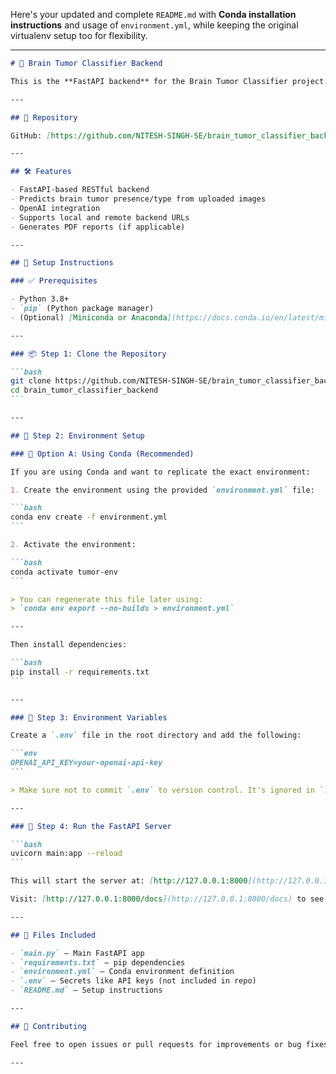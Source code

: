 Here's your updated and complete `README.md` with **Conda installation instructions** and usage of `environment.yml`, while keeping the original virtualenv setup too for flexibility.

---

````markdown
# 🧠 Brain Tumor Classifier Backend

This is the **FastAPI backend** for the Brain Tumor Classifier project. It provides an API for classifying brain tumor images using a deep learning model. It also supports image uploading, prediction, and integration with a frontend application.

---

## 🔗 Repository

GitHub: [https://github.com/NITESH-SINGH-SE/brain_tumor_classifier_backend.git](https://github.com/NITESH-SINGH-SE/brain_tumor_classifier_backend.git)

---

## 🛠️ Features

- FastAPI-based RESTful backend
- Predicts brain tumor presence/type from uploaded images
- OpenAI integration
- Supports local and remote backend URLs
- Generates PDF reports (if applicable)

---

## 🧪 Setup Instructions

### ✅ Prerequisites

- Python 3.8+
- `pip` (Python package manager)
- (Optional) [Miniconda or Anaconda](https://docs.conda.io/en/latest/miniconda.html) for Conda-based environments

---

### 📦 Step 1: Clone the Repository

```bash
git clone https://github.com/NITESH-SINGH-SE/brain_tumor_classifier_backend.git
cd brain_tumor_classifier_backend
```

---

## 📁 Step 2: Environment Setup

### 🧰 Option A: Using Conda (Recommended)

If you are using Conda and want to replicate the exact environment:

1. Create the environment using the provided `environment.yml` file:

```bash
conda env create -f environment.yml
```

2. Activate the environment:

```bash
conda activate tumor-env
```

> You can regenerate this file later using:  
> `conda env export --no-builds > environment.yml`

---

Then install dependencies:

```bash
pip install -r requirements.txt
```

---

### 🔐 Step 3: Environment Variables

Create a `.env` file in the root directory and add the following:

```env
OPENAI_API_KEY=your-openai-api-key
```

> Make sure not to commit `.env` to version control. It's ignored in `.gitignore`.

---

### 🚀 Step 4: Run the FastAPI Server

```bash
uvicorn main:app --reload
```

This will start the server at: [http://127.0.0.1:8000](http://127.0.0.1:8000)

Visit: [http://127.0.0.1:8000/docs](http://127.0.0.1:8000/docs) to see the Swagger UI.

---

## 📄 Files Included

- `main.py` — Main FastAPI app
- `requirements.txt` — pip dependencies
- `environment.yml` — Conda environment definition
- `.env` — Secrets like API keys (not included in repo)
- `README.md` — Setup instructions

---

## 🤝 Contributing

Feel free to open issues or pull requests for improvements or bug fixes.

---
